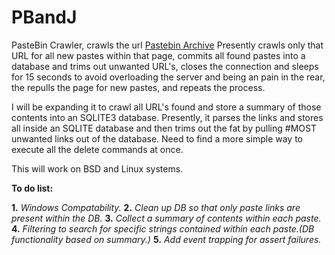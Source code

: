 # PBandJ
PasteBin Crawler, crawls the url [Pastebin Archive](https://www.pastebin.com/archive)
Presently crawls only that URL for all new pastes within that page, commits all found pastes into a database and trims out unwanted URL's, closes the connection and sleeps for 15 seconds to avoid overloading the server and being an pain in the rear, the repulls the page for new pastes, and repeats the process.

I will be expanding it to crawl all URL's found and store a summary of those contents into an SQLITE3 database. Presently, it parses the links and stores all inside an SQLITE database and then trims out the fat by pulling #MOST unwanted links out of the database. Need to find a more simple way to execute all the delete commands at once.

This will work on BSD and Linux systems.

**To do list:**

**1.** _Windows Compatability._
**2.** _Clean up DB so that only paste links are present within the DB._
**3.** _Collect a summary of contents within each paste._
**4.** _Filtering to search for specific strings contained within each paste.(DB functionality based on summary.)_
**5.** _Add event trapping for assert failures._

